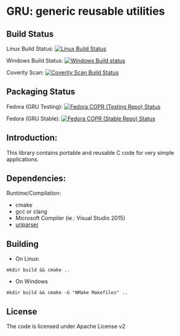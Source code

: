 GRU: generic reusable utilities
============

Build Status
----
Linux Build Status: [![Linux Build Status](https://travis-ci.org/orpiske/gru.svg?branch=master)](https://travis-ci.org/orpiske/gru)

Windows Build Status: [![Windows Build status](https://ci.appveyor.com/api/projects/status/18qfc92iatymg9aw?svg=true)](https://ci.appveyor.com/project/orpiske/gru)

Coverity Scan: [![Coverity Scan Build Status](https://scan.coverity.com/projects/10838/badge.svg)](https://scan.coverity.com/projects/orpiske-gru)

Packaging Status
----
Fedora (GRU Testing): [![Fedora COPR (Testing Repo) Status](https://copr.fedorainfracloud.org/coprs/orpiske/orp-tools-testing/package/gru/status_image/last_build.png)](https://copr.fedorainfracloud.org/coprs/orpiske/orp-tools-testing/package/gru/) 

Fedora (GRU Stable): [![Fedora COPR (Stable Repo) Status](https://copr.fedorainfracloud.org/coprs/orpiske/orp-tools-stable/package/gru/status_image/last_build.png)](https://copr.fedorainfracloud.org/coprs/orpiske/orp-tools-stable/package/gru/) 


Introduction:
----

This library contains portable and reusable C code for very simple applications.

Dependencies:
----

Runtime/Compilation:
* cmake
* gcc or clang
* Microsoft Compiler (ie.: Visual Studio 2015)
* [uriparser](http://uriparser.sourceforge.net/)

Building
----

- On Linux:
```
mkdir build && cmake ..
```

- On Windows
```
mkdir build && cmake -G "NMake Makefiles" ..
```


License
----

The code is licensed under Apache License v2
